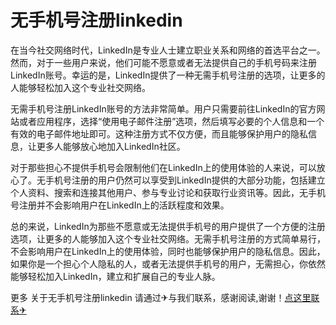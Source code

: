 # 无手机号注册linkedin

在当今社交网络时代，LinkedIn是专业人士建立职业关系和网络的首选平台之一。然而，对于一些用户来说，他们可能不愿意或者无法提供自己的手机号码来注册LinkedIn账号。幸运的是，LinkedIn提供了一种无需手机号注册的选项，让更多的人能够轻松加入这个专业社交网络。

无需手机号注册LinkedIn账号的方法非常简单。用户只需要前往LinkedIn的官方网站或者应用程序，选择“使用电子邮件注册”选项，然后填写必要的个人信息和一个有效的电子邮件地址即可。这种注册方式不仅方便，而且能够保护用户的隐私信息，让更多人能够放心地加入LinkedIn社区。

对于那些担心不提供手机号会限制他们在LinkedIn上的使用体验的人来说，可以放心了。无手机号注册的用户仍然可以享受到LinkedIn提供的大部分功能，包括建立个人资料、搜索和连接其他用户、参与专业讨论和获取行业资讯等。因此，无手机号注册并不会影响用户在LinkedIn上的活跃程度和效果。

总的来说，LinkedIn为那些不愿意或无法提供手机号的用户提供了一个方便的注册选项，让更多的人能够加入这个专业社交网络。无需手机号注册的方式简单易行，不会影响用户在LinkedIn上的使用体验，同时也能够保护用户的隐私信息。因此，如果你是一个担心个人隐私的人，或者无法提供手机号的用户，无需担心，你依然能够轻松加入LinkedIn，建立和扩展自己的专业人脉。

更多 关于无手机号注册linkedin 请通过✈与我们联系，感谢阅读,谢谢！[点这里联系✈](https://c.k02.cc)